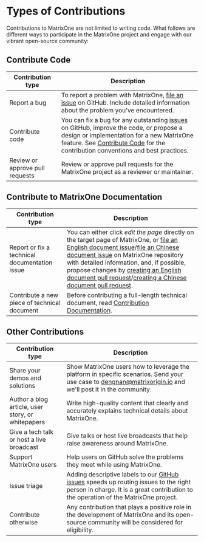 # **Types of Contributions**

Contributions to MatrixOne are not limited to writing code. What follows are different ways to participate in the MatrixOne project and engage with our vibrant open-source community:

## **Contribute Code**

| Contribution type              | Description                                                  |
| ------------------------------ | ------------------------------------------------------------ |
| Report a bug                   | To report a problem with MatrixOne, [file an issue](https://github.com/matrixorigin/matrixone/issues/new/choose) on GitHub. Include detailed information about the problem you've encountered. |
| Contribute code                | You can fix a bug for any outstanding [issues](https://github.com/matrixorigin/matrixone/issues) on GitHub, improve the code, or propose a design or implementation for a new MatrixOne feature. See [Contribute Code](contribute-code.md) for the contribution conventions and best practices. |
| Review or approve pull requests | Review or approve pull requests for the MatrixOne project as a reviewer or maintainer. |

## **Contribute to MatrixOne Documentation**

| Contribution type                             | Description                                                  |
| --------------------------------------------- | ------------------------------------------------------------ |
| Report or fix a technical documentation issue | You can either click *edit the page* directly on the target page of MatrixOne, or [file an English document issue](https://github.com/matrixorigin/matrixorigin.io/issues/new/choose)/[file an Chinese document issue](https://github.com/matrixorigin/matrixorigin.io.cn/issues/new/choose) on MatrixOne repository with detailed information, and, if possible, propose changes by [creating an English document pull request](https://github.com/matrixorigin/matrixorigin.io/pulls)/[creating a Chinese document pull request](https://github.com/matrixorigin/matrixorigin.io.cn/pulls). |
| Contribute a new piece of technical document  | Before contributing a full-length technical document, read [Contribution Documentation](contribute-documentation.md). |

## **Other Contributions**

| Contribution type                                 | Description                                                  |
| ------------------------------------------------- | ------------------------------------------------------------ |
| Share your demos and solutions                    | Show MatrixOne users how to leverage the platform in specific scenarios. Send your use case to dengnan@matrixorigin.io and we'll post it in the community. |
| Author a blog article, user story, or whitepapers | Write high-quality content that clearly and accurately explains technical details about MatrixOne. |
| Give a tech talk or host a live broadcast         | Give talks or host live broadcasts that help raise awareness around MatrixOne. |
| Support MatrixOne users                              | Help users on GitHub solve the problems they meet while using MatrixOne. |
| Issue triage                                      | Adding descriptive labels to our [GitHub issues](https://github.com/matrixorigin/matrixone/issues) speeds up routing issues to the right person in charge. It is a great contribution to the operation of the MatrixOne project. |
| Contribute otherwise                              | Any contribution that plays a positive role in the development of MatrixOne and its open-source community will be considered for eligibility. |

